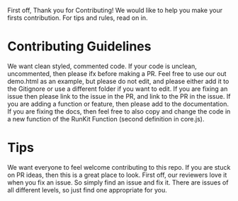 First off, Thank you for Contributing! We would like to help you make your firsts contribution. For tips and rules, read on in.

# Contributing Guidelines

 We want clean styled, commented code. If your code is unclean, uncommented, then please ifx before making a PR.
 Feel free to use our out demo.html as an example, but please do not edit, and please either add it to the Gitignore or use a different folder if you want to edit.
 If you are fixing an issue then please link to the issue in the PR, and link to the PR in the issue.
 If you are adding a function or feature, then please add to the documentation.
 If you are fixing the docs, then feel free to also copy and change the code in a new function of the RunKit Function (second definition in core.js).

# Tips

 We want everyone to feel welcome contributing to this repo. If you are stuck on PR ideas, then this is a great place to look.
 First off, our reviewers love it when you fix an issue. So simply find an issue and fix it. There are issues of all different levels, so just find one appropriate for you. 
